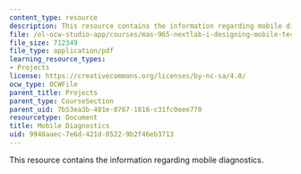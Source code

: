 ```yaml
---
content_type: resource
description: This resource contains the information regarding mobile diagnostics.
file: /ol-ocw-studio-app/courses/mas-965-nextlab-i-designing-mobile-technologies-for-the-next-billion-users-fall-2008/9948aaec7e6d421d05229b2f46eb3713_MITMAS_965F08_moca_m4.pdf
file_size: 712349
file_type: application/pdf
learning_resource_types:
- Projects
license: https://creativecommons.org/licenses/by-nc-sa/4.0/
ocw_type: OCWFile
parent_title: Projects
parent_type: CourseSection
parent_uid: 7b53ea3b-401e-0767-1816-c31fc0eee770
resourcetype: Document
title: Mobile Diagnostics
uid: 9948aaec-7e6d-421d-0522-9b2f46eb3713
---
```

This resource contains the information regarding mobile diagnostics.